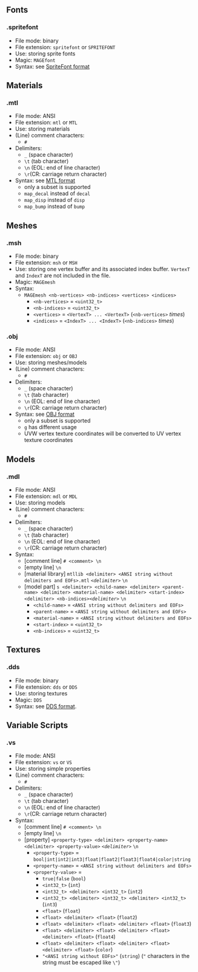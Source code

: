 ## Fonts

### .spritefont
* File mode: binary
* File extension: `spritefont` or `SPRITEFONT`
* Use: storing sprite fonts
* Magic: `MAGEfont`
* Syntax: see [SpriteFont format](https://github.com/matt77hias/MAGE-SpriteFont)

## Materials

### .mtl
* File mode: ANSI
* File extension: `mtl` or `MTL`
* Use: storing materials
* (Line) comment characters:
  * `#`
* Delimiters: 
  * `_` (space character) 
  * `\t` (tab character)
  * `\n` (EOL: end of line character)
  * `\r`(CR: carriage return character)
* Syntax: see [MTL format](http://paulbourke.net/dataformats/mtl/)
  * only a subset is supported
  * `map_decal` instead of `decal`
  * `map_disp` instead of `disp`
  * `map_bump` instead of `bump`

## Meshes

### .msh
* File mode: binary
* File extension: `msh` or `MSH`
* Use: storing one vertex buffer and its associated index buffer. `VertexT` and `IndexT` are not included in the file.
* Magic: `MAGEmesh`
* Syntax:
  * `MAGEmesh <nb-vertices> <nb-indices> <vertices> <indices>`
     * `<nb-vertices>` = `<uint32_t>`
     * `<nb-indices>` = `<uint32_t>`
     * `<vertices>` = `<VertexT> ... <VertexT>` (`<nb-vertices>` *times*)
     * `<indices>` = `<IndexT> ... <IndexT>` (`<nb-indices>` *times*)
     
### .obj
* File mode: ANSI
* File extension: `obj` or `OBJ`
* Use: storing meshes/models
* (Line) comment characters:
  * `#`
* Delimiters: 
  * `_` (space character) 
  * `\t` (tab character)
  * `\n` (EOL: end of line character)
  * `\r`(CR: carriage return character)
* Syntax: see [OBJ format](http://paulbourke.net/dataformats/obj/)
  * only a subset is supported
  * `g` has different usage
  * UVW vertex texture coordinates will be converted to UV vertex texture coordinates
  
## Models
  
### .mdl
* File mode: ANSI
* File extension: `mdl` or `MDL`
* Use: storing models
* (Line) comment characters:
  * `#`
* Delimiters: 
  * `_` (space character) 
  * `\t` (tab character)
  * `\n` (EOL: end of line character)
  * `\r`(CR: carriage return character)
* Syntax:
  * [comment line] `# <comment> \n`
  * [empty line] `\n`
  * [material library] `mtllib <delimiter> <ANSI string without delimiters and EOFs>.mtl` *`<delimiter>`* `\n`
  * [model part] `s <delimiter> <child-name> <delimiter> <parent-name> <delimiter> <material-name> <delimiter> <start-index> <delimiter> <nb-indices>`*`<delimiter>`* `\n`
     * `<child-name>` = `<ANSI string without delimiters and EOFs>`
     * `<parent-name>` = `<ANSI string without delimiters and EOFs>`
     * `<material-name>` = `<ANSI string without delimiters and EOFs>`
     * `<start-index>` = `<uint32_t>`
     * `<nb-indices>` = `<uint32_t>`
     
## Textures
     
### .dds
* File mode: binary
* File extension: `dds` or `DDS`
* Use: storing textures
* Magic: `DDS`
* Syntax: see [DDS format](https://msdn.microsoft.com/en-us/library/windows/desktop/bb943991%28v=vs.85%29.aspx?f=255&MSPPError=-2147217396#File_Layout1).

## Variable Scripts

### .vs
* File mode: ANSI
* File extension: `vs` or `VS`
* Use: storing simple properties
* (Line) comment characters:
  * `#`
* Delimiters: 
  * `_` (space character) 
  * `\t` (tab character)
  * `\n` (EOL: end of line character)
  * `\r`(CR: carriage return character)
* Syntax:
  * [comment line] `# <comment> \n`
  * [empty line] `\n`
  * [property] `<property-type> <delimiter> <property-name> <delimiter> <property-value>` *`<delimiter>`* `\n`
    * `<property-type>` = `bool|int|int2|int3|float|float2|float3|float4|color|string`
    * `<property-name>` = `<ANSI string without delimiters and EOFs>`
    * `<property-value>` =
        * `true|false` (`bool`)
        * `<int32_t>` (`int`)
        * `<int32_t> <delimiter> <int32_t>` (`int2`)
        * `<int32_t> <delimiter> <int32_t> <delimiter> <int32_t>` (`int3`)
        * `<float>` (`float`)
        * `<float> <delimiter> <float>` (`float2`)
        * `<float> <delimiter> <float> <delimiter> <float>` (`float3`)
        * `<float> <delimiter> <float> <delimiter> <float> <delimiter> <float>` (`float4`)
        * `<float> <delimiter> <float> <delimiter> <float> <delimiter> <float>` (`color`)
        * `"<ANSI string without EOFs>"` (`string`) (`"` characters in the string must be escaped like `\"`)
